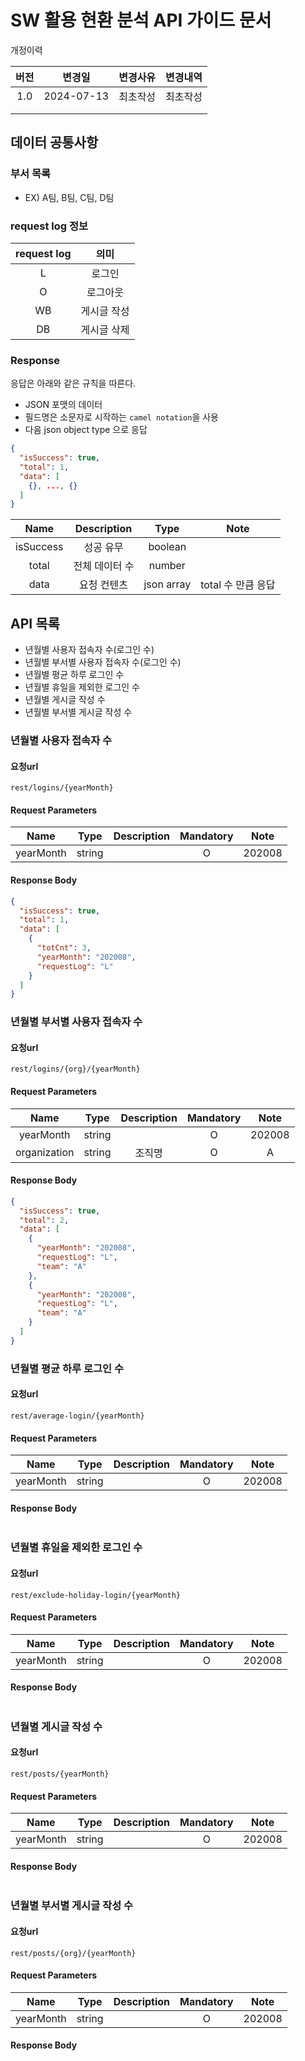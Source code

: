 # SW 활용 현환 분석 API 가이드 문서

개정이력

| 버전  |    변경일     | 변경사유 | 변경내역 |
|:---:|:----------:|:----:|:----:|
| 1.0 | 2024-07-13 | 최초작성 | 최초작성 |
||            ||
||            ||

## 데이터 공통사항

### 부서 목록
- EX) A팀, B팀, C팀, D팀
### request log 정보
| request log |   의미   |
|:-----------:|:------:|
|      L      |  로그인   |
|      O      |  로그아웃  |
|     WB      | 게시글 작성 |
|     DB      | 게시글 삭제 |

### Response
응답은 아래와 같은 규칙을 따른다.
- JSON 포맷의 데이터
- 필드명은 소문자로 시작하는 `camel notation`을 사용
- 다음 json object type 으로 응답
```json
{
  "isSuccess": true,
  "total": 1,
  "data": [
    {}, ..., {}
  ]
}
```
|   Name    | Description |    Type    |     Note      |
|:---------:|:-----------:|:----------:|:-------------:|
| isSuccess |    성공 유무    |  boolean   |               |
|   total   |  전체 데이터 수   |   number   |               |
|   data    |   요청 컨텐츠    | json array | total 수 만큼 응답 |

## API 목록
- 년월별 사용자 접속자 수(로그인 수)
- 년월별 부서별 사용자 접속자 수(로그인 수)
- 년월별 평균 하루 로그인 수
- 년월별 휴일을 제외한 로그인 수
- 년월별 게시글 작성 수
- 년월별 부서별 게시글 작성 수

### 년월별 사용자 접속자 수
#### 요청url
`rest/logins/{yearMonth}`

#### Request Parameters
|Name|Type| Description | Mandatory |  Note  |
|:--:|:--:|:-----------:|:---------:|:------:|
|yearMonth|string|             |     O     | 202008 |

#### Response Body
```json
{
  "isSuccess": true,
  "total": 1,
  "data": [
    {
      "totCnt": 3,
      "yearMonth": "202008",
      "requestLog": "L"
    }
  ]
}
```

### 년월별 부서별 사용자 접속자 수
#### 요청url
`rest/logins/{org}/{yearMonth}`

#### Request Parameters
|     Name     |  Type  | Description | Mandatory |  Note  |
|:------------:|:------:|:-----------:|:---------:|:------:|
|  yearMonth   | string |             |     O     | 202008 |
| organization | string |     조직명     |     O     |   A    |

#### Response Body
```json
{
  "isSuccess": true,
  "total": 2,
  "data": [
    {
      "yearMonth": "202008",
      "requestLog": "L",
      "team": "A"
    },
    {
      "yearMonth": "202008",
      "requestLog": "L",
      "team": "A"
    }
  ]
}
```

### 년월별 평균 하루 로그인 수
#### 요청url
`rest/average-login/{yearMonth}`
#### Request Parameters
|     Name     |  Type  | Description | Mandatory |  Note  |
|:------------:|:------:|:-----------:|:---------:|:------:|
|yearMonth|string|             |     O     | 202008 |
#### Response Body
```json

```

### 년월별 휴일을 제외한 로그인 수
#### 요청url
`rest/exclude-holiday-login/{yearMonth}`
#### Request Parameters
|     Name     |  Type  | Description | Mandatory |  Note  |
|:------------:|:------:|:-----------:|:---------:|:------:|
|yearMonth|string|             |     O     | 202008 |
#### Response Body
```json

```

### 년월별 게시글 작성 수
#### 요청url
`rest/posts/{yearMonth}`
#### Request Parameters
|     Name     |  Type  | Description | Mandatory |  Note  |
|:------------:|:------:|:-----------:|:---------:|:------:|
|yearMonth|string|             |     O     | 202008 |
#### Response Body
```json

```

### 년월별 부서별 게시글 작성 수
#### 요청url
`rest/posts/{org}/{yearMonth}`
#### Request Parameters
|     Name     |  Type  | Description | Mandatory |  Note  |
|:------------:|:------:|:-----------:|:---------:|:------:|
|yearMonth|string|             |     O     | 202008 |
#### Response Body
```json

```